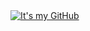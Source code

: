 <a href="https://github.com/yourusername">
  <picture>
    <source media="(prefers-color-scheme: dark)" srcset="./eighties-github.svg">
    <source media="(prefers-color-scheme: light)" srcset="./eighties-github.svg">
    <img alt="It's my GitHub" src="./eighties-github-light.svg">
  </picture>
</a>
